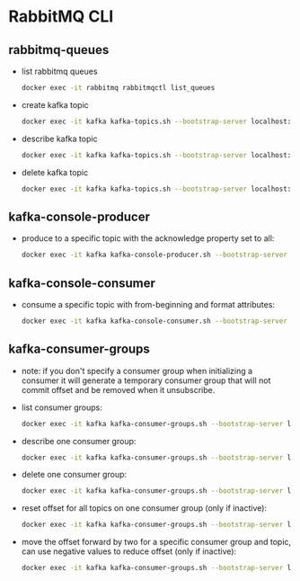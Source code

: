 # RabbitMQ CLI

## **rabbitmq-queues**
- list rabbitmq queues
  ```sh
  docker exec -it rabbitmq rabbitmqctl list_queues
  ```



- create kafka topic
  ```sh
  docker exec -it kafka kafka-topics.sh --bootstrap-server localhost:9092 --create --topic some_topic_name --partitions 3 --replication-factor 2
  ```
- describe kafka topic
  ```sh
  docker exec -it kafka kafka-topics.sh --bootstrap-server localhost:9092 --describe --topic some_topic_name
  ```
- delete kafka topic
  ```sh
  docker exec -it kafka kafka-topics.sh --bootstrap-server localhost:9092 --delete --topic some_topic_name
  ```

## **kafka-console-producer**
- produce to a specific topic with the acknowledge property set to all:
  ```sh
  docker exec -it kafka kafka-console-producer.sh --bootstrap-server localhost:9092 --topic some_topic_name --property parse.key=true --property key.separator=: --producer-property acks=all
  ```


## **kafka-console-consumer**
- consume a specific topic with from-beginning and format attributes:
  ```sh
  docker exec -it kafka kafka-console-consumer.sh --bootstrap-server localhost:9092 --topic some_topic_name --group some_group --from-beginning --formatter kafka.tools.DefaultMessageFormatter --property print.timestamp=true --property print.key=true --property print.value=true
  ```

## **kafka-consumer-groups**
- note: if you don't specify a consumer group when initializing a consumer it will generate a temporary consumer group that will not commit offset and be removed when it unsubscribe.  

- list consumer groups:
  ```sh
  docker exec -it kafka kafka-consumer-groups.sh --bootstrap-server localhost:9092 --list
  ```
- describe one consumer group:
  ```sh
  docker exec -it kafka kafka-consumer-groups.sh --bootstrap-server localhost:9092 --group some_group --describe 
  ```
- delete one consumer group:
  ```sh
  docker exec -it kafka kafka-consumer-groups.sh --bootstrap-server localhost:9092 --group some_group --delete 
  ```
- reset offset for all topics on one consumer group (only if inactive):
  ```sh
  docker exec -it kafka kafka-consumer-groups.sh --bootstrap-server localhost:9092 --group some_group --reset-offsets --to-earliest --execute --all-topics
  ```
- move the offset forward by two for a specific consumer group and topic, can use negative values to reduce offset (only if inactive):
  ```sh
  docker exec -it kafka kafka-consumer-groups.sh --bootstrap-server localhost:9092 --group some_group --reset-offsets --shift-by 2 --execute --topic some_topic
  ```
